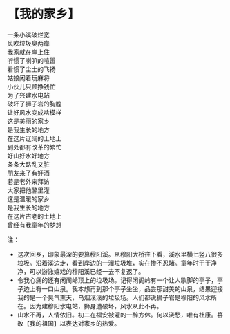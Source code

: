 # 【我的家乡】

一条小溪破烂宽  
风吹垃圾臭两岸  
我家就在岸上住  
听惯了喇叭的喧嚣  
看惯了尘土的飞扬  
姑娘闲着玩麻将  
小伙儿只顾挣钱忙  
为了兴建水电站  
破坏了狮子岩的胸膛  
让好风水变成啥模样  
这是美丽的家乡  
是我生长的地方  
在这片辽阔的土地上  
到处都有改革的繁忙  
好山好水好地方  
条条大路乱又脏  
朋友来了有好酒  
若是老外来拜访  
大家把他醉里灌  
这是温暖的家乡  
是我生长的地方  
在这片古老的土地上  
曾经有我童年的梦想  


注：
- 这次回乡，印象最深的要算穆阳溪。从穆阳大桥往下看，溪水里横七竖八很多垃圾。沿着溪边走，看到岸边的一溜垃圾堆，实在惨不忍睹。童年时干干净净，可以游泳嬉戏的穆阳溪已经一去不复返了。
- 令我心痛的还有闲阁岭顶上的垃圾场。记得闲阁岭有一个让人歇脚的亭子，亭子边上有一口山泉。我本想再到那个亭子坐坐，品尝那甜美的山泉，结果迎接我的是一个臭气熏天，乌烟滚滚的垃圾场。人们都说狮子岩是穆阳的风水所在。因为建穆阳水电站，狮身遭破坏，风水从此不再。
- 山水不再，人情依旧。初二在福安被灌的一醉方休。何以浇愁，唯有杜康。篡改【我的祖国】以表达对家乡的热爱。
